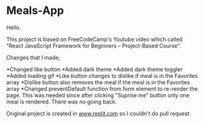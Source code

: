 # Meals-App #

Hello.

This project is based on FreeCodeCamp's Youtube video which called "React JavaScript Framework for Beginners – Project-Based Course".

Changes that I made;

  *Changed like button
  *Added dark theme
  *Added dark theme toggler
  *Added loading gif
  *Like button changes to dislike if meal is in the Favorites array
  *Dislike button also removes the meal if the meal is in the Favorites array
  *Changed preventDefault function from form element to re-render the page. This was needed since after clicking "Suprise me" button only one meal is rendered. There was   no going back.

Original project is created in www.replit.com so I couldn't do pull request.  
